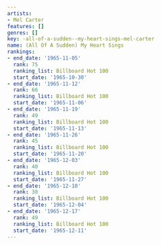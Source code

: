 ```yaml
---
artists:
- Mel Carter
features: []
genres: []
key: -all-of-a-sudden--my-heart-sings-mel-carter
name: (All Of A Sudden) My Heart Sings
rankings:
- end_date: '1965-11-05'
  rank: 75
  ranking_list: Billboard Hot 100
  start_date: '1965-10-30'
- end_date: '1965-11-12'
  rank: 66
  ranking_list: Billboard Hot 100
  start_date: '1965-11-06'
- end_date: '1965-11-19'
  rank: 49
  ranking_list: Billboard Hot 100
  start_date: '1965-11-13'
- end_date: '1965-11-26'
  rank: 45
  ranking_list: Billboard Hot 100
  start_date: '1965-11-20'
- end_date: '1965-12-03'
  rank: 40
  ranking_list: Billboard Hot 100
  start_date: '1965-11-27'
- end_date: '1965-12-10'
  rank: 38
  ranking_list: Billboard Hot 100
  start_date: '1965-12-04'
- end_date: '1965-12-17'
  rank: 49
  ranking_list: Billboard Hot 100
  start_date: '1965-12-11'
---
```


